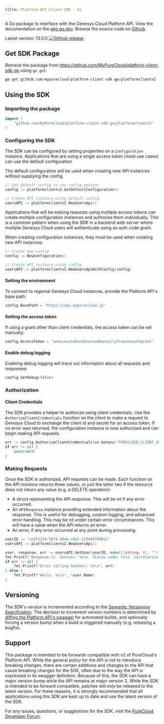 ```yaml
---
title: Platform API Client SDK - Go
---
```


A Go package to interface with the Genesys Cloud Platform API. View the documentation on the [pkg.go.dev](https://pkg.go.dev/github.com/MyPureCloud/platform-client-sdk-go/platformclientv2). Browse the source code on [Github](https://github.com/MyPureCloud/platform-client-sdk-go).

Latest version: 13.0.0 [![GitHub release](https://img.shields.io/github/release/mypurecloud/platform-client-sdk-go.svg)]()

## Get SDK Package

Retrieve the package from https://github.com/MyPureCloud/platform-client-sdk-go using `go get`:

```go
go get github.com/mypurecloud/platform-client-sdk-go/platformclientv2
```

## Using the SDK

### Importing the package

```go
import (
	"github.com/MyPureCloud/platform-client-sdk-go/platformclientv2"
)
```

### Configuring the SDK

The SDK can be configured by setting properties on a `Configuration` instance. Applications that are using a single access token (most use cases) can use the default configuration.

The default configuration will be used when creating new API instances without supplying the config.

```go
// Get default config to set config options
config := platformclientv2.GetDefaultConfiguration()

// Create API instance using default config
usersAPI := platformclientv2.NewUsersApi()
```

Applications that will be making requests using multiple access tokens can create multiple configuration instances and authorize them individually. This is a common pattern when using the SDK in a backend web server where multiple Genesys Cloud users will authenticate using an auth code grant. 

When creating configuration instances, they must be used when creating new API instances.

```go
// Create new config
config := NewConfiguration()

// Create API instance using config
usersAPI := platformclientv2.NewUsersApiWithConfig(config)
```

#### Setting the environment

To connect to regional Genesys Cloud instances, provide the Platform API's base path:

```go
config.BasePath = "https://api.mypurecloud.jp"
```

#### Setting the access token

If using a grant other than client credentials, the access token can be set manually:

```go
config.AccessToken = "anaccesstokenobtainedmanuallyfromanoauthgrant"
```

#### Enable debug logging

Enabling debug logging will trace out information about all requests and responses:

```go
config.SetDebug(false)
```

### Authorization

#### Client Credentials

The SDK provides a helper to authorize using client credentials. Use the `AuthorizeClientCredentials` function on the client to make a request to Genesys Cloud to exchange the client id and secret for an access token. If no error was returned, the configuration instance is now authorized and can begin making API requests. 

```go
err := config.AuthorizeClientCredentials(os.Getenv("PURECLOUD_CLIENT_ID"), os.Getenv("PURECLOUD_CLIENT_SECRET"))
if err != nil {
    panic(err)
}
```

### Making Requests

Once the SDK is authorized, API requests can be made. Each function on the API instance returns three values, or just the latter two if the resource does not return any value (e.g. a DELETE operation):

* A struct representing the API response. This will be nil if any error occurred.
* An `APIResponse` instance providing extended information about the response. This is useful for debugging, custom logging, and advanced error handling. This may be nil under certain error circumstances. This will have a value when the API returns an error.
* An error, if any error occurred at any point during processing. 

```go
userID := "asdf1234-5678-90ab-cde1-123456789012"
usersAPI := platformclientv2.NewUsersApi()

user, response, err := usersAPI.GetUser(userID, make([]string, 0), "")
fmt.Printf("Response:\n  Success: %v\n  Status code: %v\n  Correlation ID: %v\n", response.IsSuccess, response.StatusCode, response.CorrelationID)
if err != nil {
    fmt.Printf("Error calling GetUser: %v\n", err)
} else {
    fmt.Printf("Hello, %v\n", *user.Name)
}
```


## Versioning

The SDK's version is incremented according to the [Semantic Versioning Specification](https://semver.org/). The decision to increment version numbers is determined by [diffing the Platform API's swagger](https://github.com/purecloudlabs/platform-client-sdk-common/blob/master/modules/swaggerDiff.js) for automated builds, and optionally forcing a version bump when a build is triggered manually (e.g. releasing a bugfix).


## Support

This package is intended to be forwards compatible with v2 of PureCloud's Platform API. While the general policy for the API is not to introduce breaking changes, there are certain additions and changes to the API that cause breaking changes for the SDK, often due to the way the API is expressed in its swagger definition. Because of this, the SDK can have a major version bump while the API remains at major version 2. While the SDK is intended to be forward compatible, patches will only be released to the latest version. For these reasons, it is strongly recommended that all applications using this SDK are kept up to date and use the latest version of the SDK.

For any issues, questions, or suggestions for the SDK, visit the [PureCloud Developer Forum](https://developer.mypurecloud.com/forum/).

